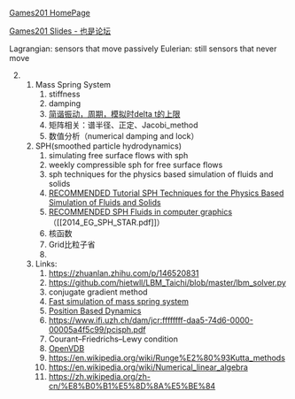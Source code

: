 [Games201 HomePage](https://games-cn.org/games201/)

[Games201 Slides - 也是论坛](https://forum.taichi-lang.cn/t/topic/272)  

Lagrangian: sensors that move passively
Eulerian: still sensors that never move

2. 
	1. Mass Spring System
		1. stiffness
		2. damping
		3. [简谐振动，周期，模拟时delta t的上限](https://zh.wikipedia.org/zh-cn/%E7%B0%A1%E8%AB%A7%E9%81%8B%E5%8B%95)
		4. 矩阵相关：谱半径、正定、Jacobi_method
		5. 数值分析（numerical damping and lock）
	2. SPH(smoothed particle hydrodynamics)
		1. simulating free surface flows with sph
		2. weekly compressible sph for free surface flows
		3. sph techniques for the physics based simulation of fluids and solids
		4. [ RECOMMENDED Tutorial SPH Techniques for the Physics Based Simulation of Fluids and Solids](https://sph-tutorial.physics-simulation.org/pdf/SPH_Tutorial.pdf)
		5. [RECOMMENDED SPH Fluids in computer graphics](../../Files/2014_EG_SPH_STAR.pdf)   （[[2014_EG_SPH_STAR.pdf]]）
		6. 核函数
		7. Grid比粒子省
		8. 
	3. Links: 
		1. https://zhuanlan.zhihu.com/p/146520831
		2. https://github.com/hietwll/LBM_Taichi/blob/master/lbm_solver.py
		3. conjugate gradient method
		4. [Fast simulation of mass spring system](http://graphics.berkeley.edu/papers/Liu-FSM-2013-11/Liu-FSM-2013-11.pdf)
		5. [Position Based Dynamics](https://matthias-research.github.io/pages/publications/posBasedDyn.pdf)
		6. https://www.ifi.uzh.ch/dam/jcr:ffffffff-daa5-74d6-0000-00005a4f5c99/pcisph.pdf
		7. Courant–Friedrichs–Lewy condition
		8. [OpenVDB](../../Files/1_Museth_introduction.pdf)
		9. https://en.wikipedia.org/wiki/Runge%E2%80%93Kutta_methods
		10. https://en.wikipedia.org/wiki/Numerical_linear_algebra
		11. https://zh.wikipedia.org/zh-cn/%E8%B0%B1%E5%8D%8A%E5%BE%84

